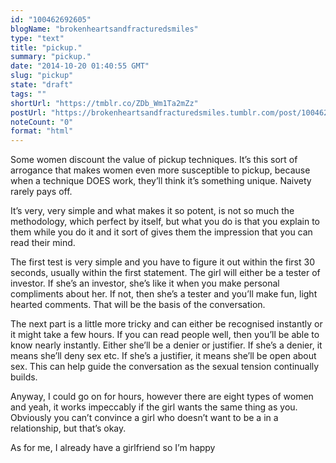 ```yaml
---
id: "100462692605"
blogName: "brokenheartsandfracturedsmiles"
type: "text"
title: "pickup."
summary: "pickup."
date: "2014-10-20 01:40:55 GMT"
slug: "pickup"
state: "draft"
tags: ""
shortUrl: "https://tmblr.co/ZDb_Wm1Ta2mZz"
postUrl: "https://brokenheartsandfracturedsmiles.tumblr.com/post/100462692605/pickup"
noteCount: "0"
format: "html"
---
```


Some women discount the value of pickup techniques. It’s this sort of arrogance that makes women even more susceptible to pickup, because when a technique DOES work, they’ll think it’s something unique. Naivety rarely pays off. 

It’s very, very simple and what makes it so potent, is not so much the methodology, which perfect by itself, but what you do is that you explain to them while you do it and it sort of gives them the impression that you can read their mind. 

The first test is very simple and you have to figure it out within the first 30 seconds, usually within the first statement. The girl will either be a tester of investor. If she’s an investor, she’s like it when you make personal compliments about her. If not, then she’s a tester and you’ll make fun, light hearted comments. That will be the basis of the conversation.

The next part is a little more tricky and can either be recognised instantly or it might take a few hours. If you can read people well, then you’ll be able to know nearly instantly. Either she’ll be a denier or justifier. If she’s a denier, it means she’ll deny sex etc. If she’s a justifier, it means she’ll be open about sex. This can help guide the conversation as the sexual tension continually builds.

Anyway, I could go on for hours, however there are eight types of women and yeah, it works impeccably if the girl wants the same thing as you. Obviously you can’t convince a girl who doesn’t want to be a in a relationship, but that’s okay. 

As for me, I already have a girlfriend so I’m happy